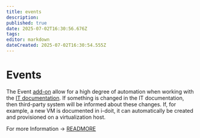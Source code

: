 ```yaml
---
title: events
description: 
published: true
date: 2025-07-02T16:30:56.676Z
tags: 
editor: markdown
dateCreated: 2025-07-02T16:30:54.555Z
---
```


# Events

The Event [add-on](../../../i-doit-add-ons/events.md) allow for a high degree of automation when working with the [IT documentation](../../../glossary.md). If something is changed in the IT documentation, then third-party system will be informed about these changes. If, for example, a new VM is documented in i-doit, it can automatically be created and provisioned on a virtualization host.

For more Information -> [READMORE](../../../i-doit-add-ons/events.md)
